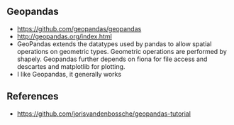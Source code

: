 ## Geopandas
* https://github.com/geopandas/geopandas
* http://geopandas.org/index.html
* GeoPandas extends the datatypes used by pandas to allow spatial operations on geometric types. Geometric operations are performed by shapely. Geopandas further depends on fiona for file access and descartes and matplotlib for plotting.
* I like Geopandas, it generally works


## References
* https://github.com/jorisvandenbossche/geopandas-tutorial